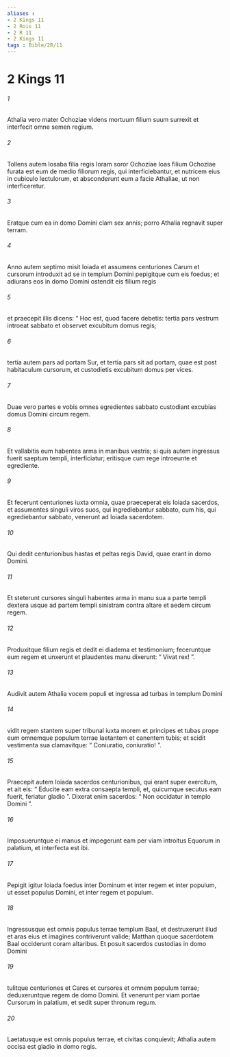 ```yaml
---
aliases : 
- 2 Kings 11
- 2 Rois 11
- 2 R 11
- 2 Kings 11
tags : Bible/2R/11
---
```


# 2 Kings 11

###### 1
Athalia vero mater Ochoziae videns mortuum filium suum surrexit et interfecit omne semen regium. 
###### 2
Tollens autem Iosaba filia regis Ioram soror Ochoziae Ioas filium Ochoziae furata est eum de medio filiorum regis, qui interficiebantur, et nutricem eius in cubiculo lectulorum, et absconderunt eum a facie Athaliae, ut non interficeretur. 
###### 3
Eratque cum ea in domo Domini clam sex annis; porro Athalia regnavit super terram.
###### 4
Anno autem septimo misit Ioiada et assumens centuriones Carum et cursorum introduxit ad se in templum Domini pepigitque cum eis foedus; et adiurans eos in domo Domini ostendit eis filium regis 
###### 5
et praecepit illis dicens: “ Hoc est, quod facere debetis: tertia pars vestrum introeat sabbato et observet excubitum domus regis; 
###### 6
tertia autem pars ad portam Sur, et tertia pars sit ad portam, quae est post habitaculum cursorum, et custodietis excubitum domus per vices. 
###### 7
Duae vero partes e vobis omnes egredientes sabbato custodiant excubias domus Domini circum regem. 
###### 8
Et vallabitis eum habentes arma in manibus vestris; si quis autem ingressus fuerit saeptum templi, interficiatur; eritisque cum rege introeunte et egrediente.
###### 9
Et fecerunt centuriones iuxta omnia, quae praeceperat eis Ioiada sacerdos, et assumentes singuli viros suos, qui ingrediebantur sabbato, cum his, qui egrediebantur sabbato, venerunt ad Ioiada sacerdotem. 
###### 10
Qui dedit centurionibus hastas et peltas regis David, quae erant in domo Domini. 
###### 11
Et steterunt cursores singuli habentes arma in manu sua a parte templi dextera usque ad partem templi sinistram contra altare et aedem circum regem. 
###### 12
Produxitque filium regis et dedit ei diadema et testimonium; feceruntque eum regem et unxerunt et plaudentes manu dixerunt: “ Vivat rex! ”.
###### 13
Audivit autem Athalia vocem populi et ingressa ad turbas in templum Domini 
###### 14
vidit regem stantem super tribunal iuxta morem et principes et tubas prope eum omnemque populum terrae laetantem et canentem tubis; et scidit vestimenta sua clamavitque: “ Coniuratio, coniuratio! ”.
###### 15
Praecepit autem Ioiada sacerdos centurionibus, qui erant super exercitum, et ait eis: “ Educite eam extra consaepta templi, et, quicumque secutus eam fuerit, feriatur gladio ”. Dixerat enim sacerdos: “ Non occidatur in templo Domini ”. 
###### 16
Imposueruntque ei manus et impegerunt eam per viam introitus Equorum in palatium, et interfecta est ibi.
###### 17
Pepigit igitur Ioiada foedus inter Dominum et inter regem et inter populum, ut esset populus Domini, et inter regem et populum. 
###### 18
Ingressusque est omnis populus terrae templum Baal, et destruxerunt illud et aras eius et imagines contriverunt valide; Matthan quoque sacerdotem Baal occiderunt coram altaribus. Et posuit sacerdos custodias in domo Domini 
###### 19
tulitque centuriones et Cares et cursores et omnem populum terrae; deduxeruntque regem de domo Domini. Et venerunt per viam portae Cursorum in palatium, et sedit super thronum regum. 
###### 20
Laetatusque est omnis populus terrae, et civitas conquievit; Athalia autem occisa est gladio in domo regis.
